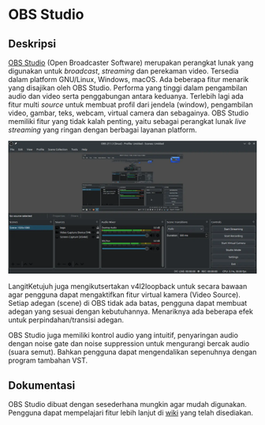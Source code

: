 # OBS Studio

## Deskripsi

[OBS Studio](https://obsproject.com/) (Open Broadcaster Software) merupakan perangkat lunak yang digunakan untuk _broadcast_, _streaming_ dan perekaman video. Tersedia dalam platform GNU/Linux, Windows, macOS. Ada beberapa fitur menarik yang disajikan oleh OBS Studio. Performa yang tinggi dalam pengambilan audio dan video serta penggabungan antara keduanya. Terlebih lagi ada fitur multi _source_ untuk membuat profil dari jendela (window), pengambilan video, gambar, teks, webcam, virtual camera dan sebagainya. OBS Studio memiliki fitur yang tidak kalah penting, yaitu sebagai perangkat lunak _live streaming_ yang ringan dengan berbagai layanan platform.

![OBS Studio LangitKetujuh OS](../../media/image/obs-recorder-langitketujuh-id-1.webp)

LangitKetujuh juga mengikutsertakan v4l2loopback untuk secara bawaan agar pengguna dapat mengaktifkan fitur virtual kamera (Video Source). Setiap adegan (scene) di OBS tidak ada batas, pengguna dapat membuat adegan yang sesuai dengan kebutuhannya. Menariknya ada beberapa efek untuk perpindahan/transisi adegan.

OBS Studio juga memiliki kontrol audio yang intuitif, penyaringan audio dengan noise gate dan noise suppression untuk mengurangi bercak audio (suara semut). Bahkan pengguna dapat mengendalikan sepenuhnya dengan program tambahan VST.

## Dokumentasi

OBS Studio dibuat dengan sesederhana mungkin agar mudah digunakan. Pengguna dapat mempelajari fitur lebih lanjut di [wiki](https://obsproject.com/wiki/) yang telah disediakan.
